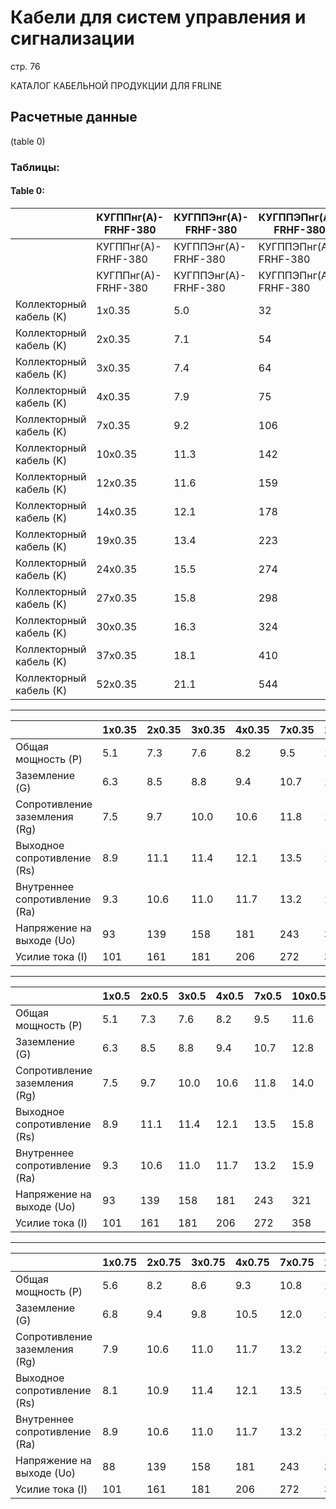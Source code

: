 # Кабели для систем управления и сигнализации  
стр. 76  

КАТАЛОГ КАБЕЛЬНОЙ ПРОДУКЦИИ ДЛЯ FRLINE

## Расчетные данные  
(table 0)

### Таблицы:

#### Table 0:

| | КУГППнг(А)-FRHF-380 | КУГППЭнг(А)-FRHF-380 | КУГППЭПнг(А)-FRHF-380 |
| --- | --- | --- | --- |
| | КУГППнг(А)-FRHF-380 | КУГППЭнг(А)-FRHF-380 | КУГППЭПнг(А)-FRHF-380 | 
| | КУГППнг(А)-FRHF-380 | КУГППЭнг(А)-FRHF-380 | КУГППЭПнг(А)-FRHF-380 | 
| Коллекторный кабель (K) | 1x0.35 | 5.0 | 32 | 6.2 | 74 | 7.4 | 86 |
| Коллекторный кабель (K) | 2x0.35 | 7.1 | 54 | 8.3 | 112 | 9.5 | 130 |
| Коллекторный кабель (K) | 3x0.35 | 7.4 | 64 | 8.6 | 123 | 9.8 | 142 |
| Коллекторный кабель (K) | 4x0.35 | 7.9 | 75 | 9.1 | 139 | 10.3 | 159 |
| Коллекторный кабель (K) | 7x0.35 | 9.2 | 106 | 10.4 | 178 | 11.6 | 203 |
| Коллекторный кабель (K) | 10x0.35 | 11.3 | 142 | 12.5 | 231 | 13.7 | 261 |
| Коллекторный кабель (K) | 12x0.35 | 11.6 | 159 | 12.8 | 250 | 14.0 | 281 |
| Коллекторный кабель (K) | 14x0.35 | 12.1 | 178 | 13.3 | 272 | 14.5 | 305 |
| Коллекторный кабель (K) | 19x0.35 | 13.4 | 223 | 14.6 | 326 | 15.8 | 363 |
| Коллекторный кабель (K) | 24x0.35 | 15.5 | 274 | 16.7 | 393 | 17.8 | 436 |
| Коллекторный кабель (K) | 27x0.35 | 15.8 | 298 | 17.0 | 420 | 18.2 | 463 |
| Коллекторный кабель (K) | 30x0.35 | 16.3 | 324 | 17.5 | 449 | 19.3 | 525 |
| Коллекторный кабель (K) | 37x0.35 | 18.1 | 410 | 19.3 | 549 | 20.5 | 599 |
| Коллекторный кабель (K) | 52x0.35 | 21.1 | 544 | 22.3 | 705 | 24.5 | 823 |

---

| | 1x0.35 | 2x0.35 | 3x0.35 | 4x0.35 | 7x0.35 | 10x0.35 | 12x0.35 | 14x0.35 | 19x0.35 | 24x0.35 | 27x0.35 | 30x0.35 | 37x0.35 | 52x0.35 |
| --- | --- | --- | --- | --- | --- | --- | --- | --- | --- | --- | --- | --- | --- | --- |
| Общая мощность (P) | 5.1 | 7.3 | 7.6 | 8.2 | 9.5 | 11.6 | 12.0 | 12.5 | 13.8 | 16.6 | 16.9 | 17.5 | 18.8 | 21.8 |
| Заземление (G) | 6.3 | 8.5 | 8.8 | 9.4 | 10.7 | 12.8 | 13.2 | 13.7 | 15.0 | 17.8 | 18.1 | 18.7 | 20.0 | 23.0 |
| Сопротивление заземления (Rg) | 7.5 | 9.7 | 10.0 | 10.6 | 11.8 | 14.0 | 14.4 | 14.9 | 16.2 | 19.0 | 19.3 | 19.9 | 21.2 | 25.2 |
| Выходное сопротивление (Rs) | 8.9 | 11.1 | 11.4 | 12.1 | 13.5 | 15.8 | 16.1 | 16.6 | 17.3 | 19.1 | 19.4 | 19.7 | 20.0 | 22.8 |
| Внутреннее сопротивление (Ra) | 9.3 | 10.6 | 11.0 | 11.7 | 13.2 | 15.9 | 16.3 | 16.8 | 17.1 | 18.7 | 18.9 | 19.2 | 20.5 | 23.0 |
| Напряжение на выходе (Uo) | 93 | 139 | 158 | 181 | 243 | 321 | 353 | 389 | 478 | 614 | 660 | 827 | 1084 | 1299 |
| Усилие тока (I) | 101 | 161 | 181 | 206 | 272 | 358 | 391 | 429 | 553 | 723 | 771 | 825 | 950 | 1299 |

---

| | 1x0.5 | 2x0.5 | 3x0.5 | 4x0.5 | 7x0.5 | 10x0.5 | 12x0.5 | 14x0.5 | 19x0.5 | 24x0.5 | 27x0.5 | 30x0.5 | 37x0.5 | 52x0.5 |
| --- | --- | --- | --- | --- | --- | --- | --- | --- | --- | --- | --- | --- | --- | --- |
| Общая мощность (P) | 5.1 | 7.3 | 7.6 | 8.2 | 9.5 | 11.6 | 12.0 | 12.5 | 13.8 | 16.6 | 16.9 | 17.5 | 18.8 | 21.8 |
| Заземление (G) | 6.3 | 8.5 | 8.8 | 9.4 | 10.7 | 12.8 | 13.2 | 13.7 | 15.0 | 17.8 | 18.1 | 18.7 | 20.0 | 23.0 |
| Сопротивление заземления (Rg) | 7.5 | 9.7 | 10.0 | 10.6 | 11.8 | 14.0 | 14.4 | 14.9 | 16.2 | 19.0 | 19.3 | 19.9 | 21.2 | 25.2 |
| Выходное сопротивление (Rs) | 8.9 | 11.1 | 11.4 | 12.1 | 13.5 | 15.8 | 16.1 | 16.6 | 17.3 | 19.1 | 19.4 | 19.7 | 20.0 | 22.8 |
| Внутреннее сопротивление (Ra) | 9.3 | 10.6 | 11.0 | 11.7 | 13.2 | 15.9 | 16.3 | 16.8 | 17.1 | 18.7 | 18.9 | 19.2 | 20.5 | 23.0 |
| Напряжение на выходе (Uo) | 93 | 139 | 158 | 181 | 243 | 321 | 353 | 389 | 478 | 614 | 660 | 827 | 1084 | 1299 |
| Усилие тока (I) | 101 | 161 | 181 | 206 | 272 | 358 | 391 | 429 | 553 | 723 | 771 | 825 | 950 | 1299 |

---

| | 1x0.75 | 2x0.75 | 3x0.75 | 4x0.75 | 7x0.75 | 10x0.75 | 12x0.75 | 14x0.75 | 19x0.75 | 24x0.75 | 27x0.75 | 30x0.75 | 37x0.75 | 52x0.75 |
| --- | --- | --- | --- | --- | --- | --- | --- | --- | --- | --- | --- | --- | --- | --- |
| Общая мощность (P) | 5.6 | 8.2 | 8.6 | 9.3 | 10.8 | 13.5 | 13.9 | 14.6 | 16.1 | 19.4 | 19.8 | 20.4 | 22.0 | 25.7 |
| Заземление (G) | 6.8 | 9.4 | 9.8 | 10.5 | 12.0 | 14.7 | 15.1 | 15.8 | 17.3 | 20.0 | 21.0 | 21.6 | 23.2 | 26.9 |
| Сопротивление заземления (Rg) | 7.9 | 10.6 | 11.0 | 11.7 | 13.2 | 15.9 | 16.3 | 16.8 | 17.1 | 18.7 | 18.9 | 19.2 | 20.5 | 23.0 |
| Выходное сопротивление (Rs) | 8.1 | 10.9 | 11.4 | 12.1 | 13.5 | 15.8 | 16.1 | 16.6 | 17.3 | 19.1 | 19.4 | 19.7 | 20.0 | 22.8 |
| Внутреннее сопротивление (Ra) | 8.9 | 10.6 | 11.0 | 11.7 | 13.2 | 15.9 | 16.3 | 16.8 | 17.1 | 18.7 | 18.9 | 19.2 | 20.5 | 23.0 |
| Напряжение на выходе (Uo) | 88 | 139 | 158 | 181 | 243 | 321 | 353 | 389 | 478 | 614 | 660 | 827 | 1084 | 1299 |
| Усилие тока (I) | 101 | 161 | 181 | 206 | 272 | 358 | 391 | 429 | 553 | 723 | 771 | 825 | 950 | 1299 |

